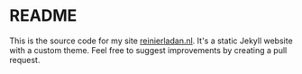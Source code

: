 # README

This is the source code for my site [reinierladan.nl](https://reinierladan.nl). It's a static Jekyll website with a custom theme. Feel free to suggest improvements by creating a pull request.
